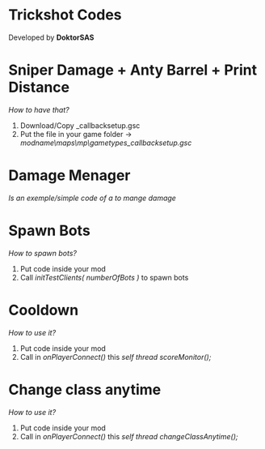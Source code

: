 # Trickshot Codes
Developed by **DoktorSAS**
# Sniper Damage + Anty Barrel + Print Distance
*How to have that?*
1. Download/Copy _callbacksetup.gsc
2. Put the file in your game folder -> *modname\maps\mp\gametypes\_callbacksetup.gsc*
# Damage Menager
*Is an exemple/simple code of a to mange damage*
# Spawn Bots
*How to spawn bots?*
1. Put code inside your mod
2. Call *initTestClients( numberOfBots )* to spawn bots
# Cooldown
*How to use it?*
1. Put code inside your mod
2. Call in *onPlayerConnect()* this *self thread scoreMonitor();*
# Change class anytime
*How to use it?*
1. Put code inside your mod
2. Call in *onPlayerConnect()* this *self thread changeClassAnytime();*
